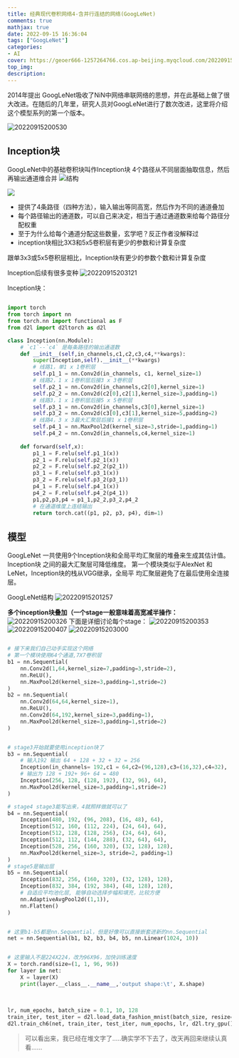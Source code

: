 ```yaml
---
title: 经典现代卷积网络4-含并行连结的网络(GoogLeNet)
comments: true
mathjax: true
date: 2022-09-15 16:36:04
tags: ["GoogLeNet"]
categories:
- AI
cover: https://geoer666-1257264766.cos.ap-beijing.myqcloud.com/20220915200530.png
top_img:
description:
---
```

<script type="text/javascript" src="/js/src/bai.js"></script>
2014年提出
GoogLeNet吸收了NiN中网络串联网络的思想，并在此基础上做了很大改进。在随后的几年里，研究人员对GoogLeNet进行了数次改进，这里将介绍这个模型系列的第一个版本。

![20220915200530](https://geoer666-1257264766.cos.ap-beijing.myqcloud.com/20220915200530.png)


## Inception块
GoogLeNet中的基础卷积块叫作Inception块
4个路径从不同层面抽取信息，然后再输出通道维合并
![结构](https://geoer666-1257264766.cos.ap-beijing.myqcloud.com/20220915195600.png)

![](https://geoer666-1257264766.cos.ap-beijing.myqcloud.com/20220915195702.png)

- 提供了4条路径（四种方法），输入输出等同高宽，然后作为不同的通道叠加
- 每个路径输出的通道数，可以自己来决定，相当于通过通道数来给每个路径分配权重
- 至于为什么给每个通道分配这些数量，玄学吧？反正作者没解释过
- inception块相比3X3和5x5卷积层有更少的参数和计算复杂度


跟单3x3或5x5卷积层相比，Inception块有更少的参数个数和计算复杂度

Inception后续有很多变种
![20220915203121](https://geoer666-1257264766.cos.ap-beijing.myqcloud.com/20220915203121.png)




Inception块：
```python

import torch
from torch import nn
from torch.nn import functional as F
from d2l import d2ltorch as d2l

class Inception(nn.Module):
    # `c1`--`c4` 是每条路径的输出通道数
    def __init__(self,in_channels,c1,c2,c3,c4,**kwargs):
        super(Inception,self).__init__(**kwargs)
        # 线路1，单1 x 1卷积层
        self.p1_1 = nn.Conv2d(in_channels, c1, kernel_size=1)
        # 线路2，1 x 1卷积层后接3 x 3卷积层
        self.p2_1 = nn.Conv2d(in_channels,c2[0],kernel_size=1)
        self.p2_2 = nn.Conv2d(c2[0],c2[1],kernel_size=3,padding=1)
        # 线路3，1 x 1卷积层后接5 x 5卷积层
        self.p3_1 = nn.Conv2d(in_channels,c3[0],kernel_size=1)
        self.p3_2 = nn.Conv2d(c3[0],c3[1],kernel_size=5,padding=2)
        # 线路4，3 x 3最⼤汇聚层后接1 x 1卷积层
        self.p4_1 = nn.MaxPool2d(kernel_size=3,stride=1,padding=1)
        self.p4_2 = nn.Conv2d(in_channels,c4,kernel_size=1)
    
    def forward(self,x):
        p1_1 = F.relu(self.p1_1(x))
        p2_1 = F.relu(self.p2_1(x))
        p2_2 = F.relu(self.p2_2(p2_1))
        p3_1 = F.relu(self.p3_1(x))
        p3_2 = F.relu(self.p3_2(p3_1))
        p4_1 = F.relu(self.p4_1(x))
        p4_2 = F.relu(self.p4_2(p4_1))
        p1,p2,p3,p4 = p1_1,p2_2,p3_2,p4_2
        # 在通道维度上连结输出
        return torch.cat((p1, p2, p3, p4), dim=1)

```

## 模型


GoogLeNet ⼀共使⽤9个Inception块和全局平均汇聚层的堆叠来⽣成其估计值。
Inception块 之间的最⼤汇聚层可降低维度。
第⼀个模块类似于AlexNet 和LeNet，Inception块的栈从VGG继承，全局平 均汇聚层避免了在最后使⽤全连接层。

GoogLeNet结构
![20220915201257](https://geoer666-1257264766.cos.ap-beijing.myqcloud.com/20220915201257.png)



**多个inception块叠加（一个stage一般意味着高宽减半操作：**
![20220915200326](https://geoer666-1257264766.cos.ap-beijing.myqcloud.com/20220915200326.png)
下面是详细讨论每个stage：
![20220915200353](https://geoer666-1257264766.cos.ap-beijing.myqcloud.com/20220915200353.png)
![20220915200407](https://geoer666-1257264766.cos.ap-beijing.myqcloud.com/20220915200407.png)
![20220915203000](https://geoer666-1257264766.cos.ap-beijing.myqcloud.com/20220915203000.png)


```python

# 接下来我们自己动手实现这个网络
# 第⼀个模块使⽤64个通道,7X7卷积层
b1 = nn.Sequential(
    nn.Conv2d(1,64,kernel_size=7,padding=3,stride=2),
    nn.ReLU(),
    nn.MaxPool2d(kernel_size=3,padding=1,stride=2)
)
b2 = nn.Sequential(
    nn.Conv2d(64,64,kernel_size=1),
    nn.ReLU(),
    nn.Conv2d(64,192,kernel_size=3,padding=1),
    nn.MaxPool2d(kernel_size=3,padding=1,stride=2)
)


# stage3开始就要使用inception块了
b3 = nn.Sequential(
    # 输入192 输出 64 + 128 + 32 + 32 = 256
    Inception(in_channels= 192,c1 = 64,c2=(96,128),c3=(16,32),c4=32),
    # 输出为 128 + 192+ 96+ 64 = 480
    Inception(256, 128, (128, 192), (32, 96), 64),
    nn.MaxPool2d(kernel_size=3,padding=1,stride=2)
)

# stage4 stage3能写出来，4就照样做就可以了
b4 = nn.Sequential(
    Inception(480, 192, (96, 208), (16, 48), 64),
    Inception(512, 160, (112, 224), (24, 64), 64),
    Inception(512, 128, (128, 256), (24, 64), 64),
    Inception(512, 112, (144, 288), (32, 64), 64),
    Inception(528, 256, (160, 320), (32, 128), 128),
    nn.MaxPool2d(kernel_size=3, stride=2, padding=1)
)
# stage5是输出层
b5 = nn.Sequential(
    Inception(832, 256, (160, 320), (32, 128), 128),
    Inception(832, 384, (192, 384), (48, 128), 128),
    # 自适应平均池化层, 能够自动选择步幅和填充，比较方便
    nn.AdaptiveAvgPool2d((1,1)),
    nn.Flatten()
)


# 这里b1-b5都是nn.Sequential，但是好像可以直接嵌套进新的nn.Sequential
net = nn.Sequential(b1, b2, b3, b4, b5, nn.Linear(1024, 10))


# 这里输入不是224X224，改为96X96，加快训练速度
X = torch.rand(size=(1, 1, 96, 96))
for layer in net:
    X = layer(X)
    print(layer.__class__.__name__,'output shape:\t', X.shape)
    
    
    
lr, num_epochs, batch_size = 0.1, 10, 128
train_iter, test_iter = d2l.load_data_fashion_mnist(batch_size, resize=96)
d2l.train_ch6(net, train_iter, test_iter, num_epochs, lr, d2l.try_gpu())
```







> 可以看出来，我已经在堆文字了.....确实学不下去了，改天再回来继续认真看......
